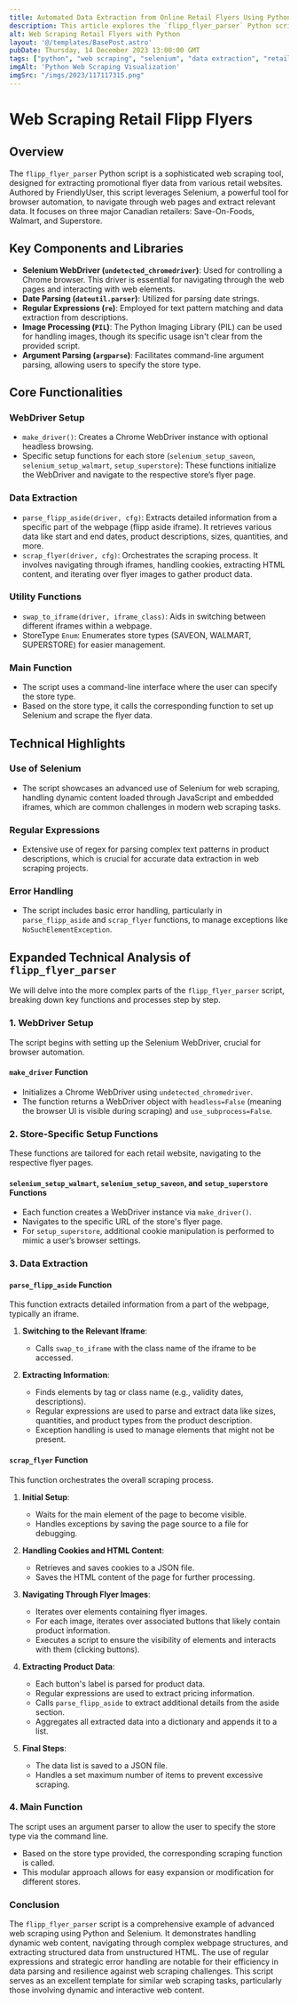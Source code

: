 ```yaml
---
title: Automated Data Extraction from Online Retail Flyers Using Python and Selenium
description: This article explores the `flipp_flyer_parser` Python script, an advanced web scraping tool for extracting promotional data from retail websites like Save-On-Foods, Walmart, and Superstore.
alt: Web Scraping Retail Flyers with Python
layout: '@/templates/BasePost.astro'
pubDate: Thursday, 14 December 2023 13:00:00 GMT
tags: ["python", "web scraping", "selenium", "data extraction", "retail", "automation"]
imgAlt: 'Python Web Scraping Visualization'
imgSrc: "/imgs/2023/117117315.png"
---
```


# Web Scraping Retail Flipp Flyers

## Overview

The `flipp_flyer_parser` Python script is a sophisticated web scraping tool, designed for extracting promotional flyer data from various retail websites. Authored by FriendlyUser, this script leverages Selenium, a powerful tool for browser automation, to navigate through web pages and extract relevant data. It focuses on three major Canadian retailers: Save-On-Foods, Walmart, and Superstore.

## Key Components and Libraries

- **Selenium WebDriver (`undetected_chromedriver`)**: Used for controlling a Chrome browser. This driver is essential for navigating through the web pages and interacting with web elements.
- **Date Parsing (`dateutil.parser`)**: Utilized for parsing date strings.
- **Regular Expressions (`re`)**: Employed for text pattern matching and data extraction from descriptions.
- **Image Processing (`PIL`)**: The Python Imaging Library (PIL) can be used for handling images, though its specific usage isn't clear from the provided script.
- **Argument Parsing (`argparse`)**: Facilitates command-line argument parsing, allowing users to specify the store type.

## Core Functionalities

### WebDriver Setup

- `make_driver()`: Creates a Chrome WebDriver instance with optional headless browsing.
- Specific setup functions for each store (`selenium_setup_saveon`, `selenium_setup_walmart`, `setup_superstore`): These functions initialize the WebDriver and navigate to the respective store’s flyer page.

### Data Extraction

- `parse_flipp_aside(driver, cfg)`: Extracts detailed information from a specific part of the webpage (flipp aside iframe). It retrieves various data like start and end dates, product descriptions, sizes, quantities, and more.
- `scrap_flyer(driver, cfg)`: Orchestrates the scraping process. It involves navigating through iframes, handling cookies, extracting HTML content, and iterating over flyer images to gather product data.

### Utility Functions

- `swap_to_iframe(driver, iframe_class)`: Aids in switching between different iframes within a webpage.
- StoreType `Enum`: Enumerates store types (SAVEON, WALMART, SUPERSTORE) for easier management.

### Main Function

- The script uses a command-line interface where the user can specify the store type.
- Based on the store type, it calls the corresponding function to set up Selenium and scrape the flyer data.

## Technical Highlights

### Use of Selenium

- The script showcases an advanced use of Selenium for web scraping, handling dynamic content loaded through JavaScript and embedded iframes, which are common challenges in modern web scraping tasks.

### Regular Expressions

- Extensive use of regex for parsing complex text patterns in product descriptions, which is crucial for accurate data extraction in web scraping projects.

### Error Handling

- The script includes basic error handling, particularly in `parse_flipp_aside` and `scrap_flyer` functions, to manage exceptions like `NoSuchElementException`.

## Expanded Technical Analysis of `flipp_flyer_parser`

We will delve into the more complex parts of the `flipp_flyer_parser` script, breaking down key functions and processes step by step.

### 1. WebDriver Setup

The script begins with setting up the Selenium WebDriver, crucial for browser automation.

#### `make_driver` Function

- Initializes a Chrome WebDriver using `undetected_chromedriver`.
- The function returns a WebDriver object with `headless=False` (meaning the browser UI is visible during scraping) and `use_subprocess=False`.

### 2. Store-Specific Setup Functions

These functions are tailored for each retail website, navigating to the respective flyer pages.

#### `selenium_setup_walmart`, `selenium_setup_saveon`, and `setup_superstore` Functions

- Each function creates a WebDriver instance via `make_driver()`.
- Navigates to the specific URL of the store's flyer page.
- For `setup_superstore`, additional cookie manipulation is performed to mimic a user’s browser settings.

### 3. Data Extraction

#### `parse_flipp_aside` Function

This function extracts detailed information from a part of the webpage, typically an iframe.

1. **Switching to the Relevant Iframe**:
   - Calls `swap_to_iframe` with the class name of the iframe to be accessed.

2. **Extracting Information**:
   - Finds elements by tag or class name (e.g., validity dates, descriptions).
   - Regular expressions are used to parse and extract data like sizes, quantities, and product types from the product description.
   - Exception handling is used to manage elements that might not be present.

#### `scrap_flyer` Function

This function orchestrates the overall scraping process.

1. **Initial Setup**:
   - Waits for the main element of the page to become visible.
   - Handles exceptions by saving the page source to a file for debugging.

2. **Handling Cookies and HTML Content**:
   - Retrieves and saves cookies to a JSON file.
   - Saves the HTML content of the page for further processing.

3. **Navigating Through Flyer Images**:
   - Iterates over elements containing flyer images.
   - For each image, iterates over associated buttons that likely contain product information.
   - Executes a script to ensure the visibility of elements and interacts with them (clicking buttons).

4. **Extracting Product Data**:
   - Each button's label is parsed for product data.
   - Regular expressions are used to extract pricing information.
   - Calls `parse_flipp_aside` to extract additional details from the aside section.
   - Aggregates all extracted data into a dictionary and appends it to a list.

5. **Final Steps**:
   - The data list is saved to a JSON file.
   - Handles a set maximum number of items to prevent excessive scraping.

### 4. Main Function

The script uses an argument parser to allow the user to specify the store type via the command line.

- Based on the store type provided, the corresponding scraping function is called.
- This modular approach allows for easy expansion or modification for different stores.

### Conclusion

The `flipp_flyer_parser` script is a comprehensive example of advanced web scraping using Python and Selenium. It demonstrates handling dynamic web content, navigating through complex webpage structures, and extracting structured data from unstructured HTML. The use of regular expressions and strategic error handling are notable for their efficiency in data parsing and resilience against web scraping challenges. This script serves as an excellent template for similar web scraping tasks, particularly those involving dynamic and interactive web content.
